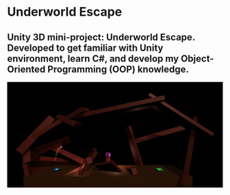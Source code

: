 # Underworld Escape
Unity 3D mini-project: Underworld Escape. Developed to get familiar with Unity environment, learn C#, and develop my Object-Oriented Programming (OOP) knowledge. <br />
---
![alt text](underw_esc.jpg)
